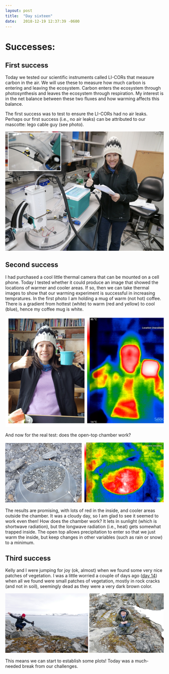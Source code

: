 ```yaml
---
layout: post
title:  "Day sixteen"
date:   2018-12-19 12:37:39 -0600
---
```


# Successes: 

## First success 
Today we tested our scientific instruments called LI-CORs that measure carbon in the air. We will use these to measure how much carbon is entering and leaving the ecosystem. Carbon enters the ecosystem through photosynthesis and leaves the ecosystem through respiration. My interest is in the net balance between these two fluxes and how warming affects this balance.

The first success was to test to ensure the LI-CORs had no air leaks. Perhaps our first success (i.e., no air leaks) can be attributed to our mascotte: lego cable guy (see photo).

![Testing for leaks in LI-COR](/assets/blog_photos/181219/20181219screenshot.jpg)

## Second success 
I had purchased a cool little thermal camera that can be mounted on a cell phone. Today I tested whether it could produce an image that showed the locations of warmer and cooler areas. If so, then we can take thermal images to show that our warming experiment is successful in increasing tempratures. In the first photo I am holding a mug of warm (not hot) coffee. There is a gradient from hottest (white) to warm (red and yellow) to cool (blue), hence my coffee mug is white.

![Holding coffee](/assets/blog_photos/181219/thermal_image1.jpg)

And now for the real test: does the open-top chamber work?

![Does the chamber warm](/assets/blog_photos/181219/thermal_image2.jpg)

The results are promising, with lots of red in the inside, and cooler areas outside the chamber. It was a cloudy day, so I am glad to see it seemed to work even then! How does the chamber work? It lets in sunlight (which is shortwave radiation), but the longwave radiation (i.e., heat) gets somewhat trapped inside. The open top allows precipitation to enter so that we just warm the inside, but keep changes in other variables (such as rain or snow) to a minimum.

## Third success
Kelly and I were jumping for joy (ok, almost) when we found some very nice patches of vegetation. I was a little worried a couple of days ago ([day 14](https://natasjavgestel.github.io/blog/2018/12/17/day-fourteen)) when all we found were small patches of vegetation, mostly in rock cracks (and not in soil), seemingly dead as they were a very dark brown color.

![Potential study site](/assets/blog_photos/181219/181219_backyard_moss.jpg)

This means we can start to establish some plots! Today was a much-needed break from our challenges.
